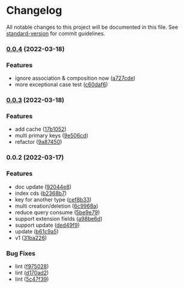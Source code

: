 # Changelog

All notable changes to this project will be documented in this file. See [standard-version](https://github.com/conventional-changelog/standard-version) for commit guidelines.

### [0.0.4](https://github.com/Soontao/cds-change-log/compare/v0.0.3...v0.0.4) (2022-03-18)


### Features

* ignore association & composition now ([a727cde](https://github.com/Soontao/cds-change-log/commit/a727cdef0b604f39f8f605ae15762d5ab103e81d))
* more exceptional case test ([c60daf6](https://github.com/Soontao/cds-change-log/commit/c60daf644ec780c2ef78c2390038305821fe7af8))

### [0.0.3](https://github.com/Soontao/cds-change-log/compare/v0.0.2...v0.0.3) (2022-03-18)


### Features

* add cache ([17b1052](https://github.com/Soontao/cds-change-log/commit/17b10525aebf26fc3b9f389f9c27aedc2a81f358))
* multi primary keys ([9e506cd](https://github.com/Soontao/cds-change-log/commit/9e506cd946343c5eb263018a5d1835567a5b4bc2))
* refactor ([9a87450](https://github.com/Soontao/cds-change-log/commit/9a8745044a6f898fa8cbe8673386f4b28e2ce963))

### 0.0.2 (2022-03-17)


### Features

* doc update ([92044e8](https://github.com/Soontao/cds-change-log/commit/92044e81e0883cb6d8bc693ad2227429bff6a64a))
* index cds ([b2368b7](https://github.com/Soontao/cds-change-log/commit/b2368b74a9da8dbff716b1a18639b6a4ac28f60f))
* key for another type ([cef8b33](https://github.com/Soontao/cds-change-log/commit/cef8b332f969252990c871b66cc138b332190254))
* multi creation/deletion ([6c9968a](https://github.com/Soontao/cds-change-log/commit/6c9968ab1ce9fd80e987338a914855ce77f8f258))
* reduce query consume ([5be9e79](https://github.com/Soontao/cds-change-log/commit/5be9e793aa1b132964a11fc5ba5f71ac02eaf61f))
* support extension fields ([a98be6d](https://github.com/Soontao/cds-change-log/commit/a98be6d5a460e20ca522c5a0628e71afc222d6a3))
* support update ([ded49f9](https://github.com/Soontao/cds-change-log/commit/ded49f963d722a9e2b5a9b42346cb411d0ca4673))
* update ([b61c9a5](https://github.com/Soontao/cds-change-log/commit/b61c9a583fce4f7490b02c6b32856a169efeb3f4))
* v1 ([31ba226](https://github.com/Soontao/cds-change-log/commit/31ba226febdb3fe0cd1867e56f425ccdb7f81c5c))


### Bug Fixes

* lint ([f975028](https://github.com/Soontao/cds-change-log/commit/f975028d92cd07a98b003aaf70fa5da8538b2118))
* lint ([d170ad2](https://github.com/Soontao/cds-change-log/commit/d170ad22c295c4e7bc7d2f99227c25320b1d37e9))
* lint ([5c47f39](https://github.com/Soontao/cds-change-log/commit/5c47f391e82caabaa5b6129025bdf5847d2e1fe7))
